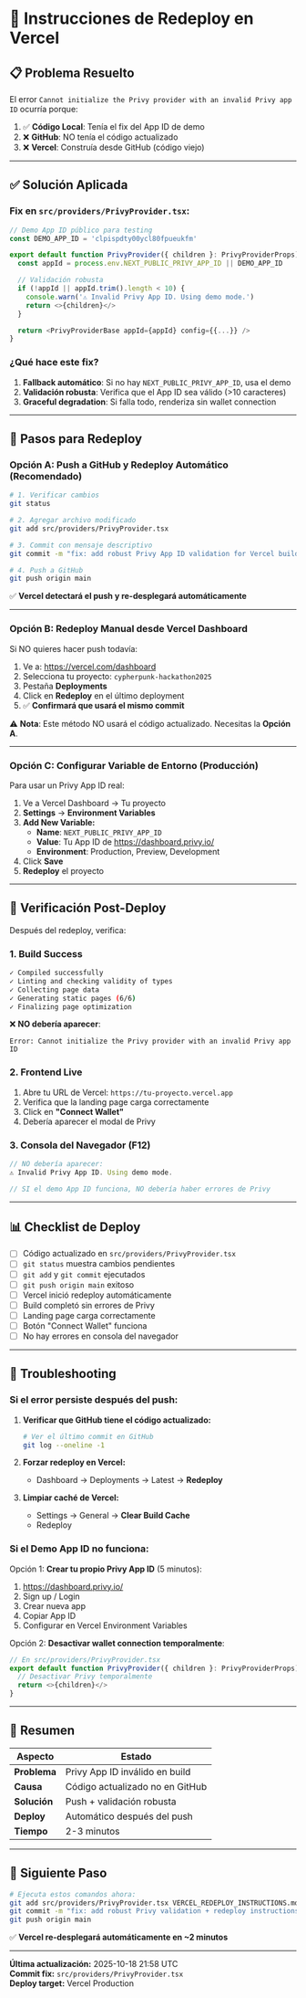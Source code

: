 # 🚀 Instrucciones de Redeploy en Vercel

## 📋 **Problema Resuelto**

El error `Cannot initialize the Privy provider with an invalid Privy app ID` ocurría porque:

1. ✅ **Código Local**: Tenía el fix del App ID de demo
2. ❌ **GitHub**: NO tenía el código actualizado
3. ❌ **Vercel**: Construía desde GitHub (código viejo)

---

## ✅ **Solución Aplicada**

### **Fix en `src/providers/PrivyProvider.tsx`:**

```typescript
// Demo App ID público para testing
const DEMO_APP_ID = 'clpispdty00ycl80fpueukfm'

export default function PrivyProvider({ children }: PrivyProviderProps) {
  const appId = process.env.NEXT_PUBLIC_PRIVY_APP_ID || DEMO_APP_ID

  // Validación robusta
  if (!appId || appId.trim().length < 10) {
    console.warn('⚠️ Invalid Privy App ID. Using demo mode.')
    return <>{children}</>
  }

  return <PrivyProviderBase appId={appId} config={{...}} />
}
```

### **¿Qué hace este fix?**

1. **Fallback automático**: Si no hay `NEXT_PUBLIC_PRIVY_APP_ID`, usa el demo
2. **Validación robusta**: Verifica que el App ID sea válido (>10 caracteres)
3. **Graceful degradation**: Si falla todo, renderiza sin wallet connection

---

## 🔄 **Pasos para Redeploy**

### **Opción A: Push a GitHub y Redeploy Automático (Recomendado)**

```bash
# 1. Verificar cambios
git status

# 2. Agregar archivo modificado
git add src/providers/PrivyProvider.tsx

# 3. Commit con mensaje descriptivo
git commit -m "fix: add robust Privy App ID validation for Vercel build"

# 4. Push a GitHub
git push origin main
```

✅ **Vercel detectará el push y re-desplegará automáticamente**

---

### **Opción B: Redeploy Manual desde Vercel Dashboard**

Si NO quieres hacer push todavía:

1. Ve a: https://vercel.com/dashboard
2. Selecciona tu proyecto: `cypherpunk-hackathon2025`
3. Pestaña **Deployments**
4. Click en **Redeploy** en el último deployment
5. ✅ **Confirmará que usará el mismo commit**

⚠️ **Nota**: Este método NO usará el código actualizado. Necesitas la **Opción A**.

---

### **Opción C: Configurar Variable de Entorno (Producción)**

Para usar un Privy App ID real:

1. Ve a Vercel Dashboard → Tu proyecto
2. **Settings** → **Environment Variables**
3. **Add New Variable:**
   - **Name**: `NEXT_PUBLIC_PRIVY_APP_ID`
   - **Value**: Tu App ID de https://dashboard.privy.io/
   - **Environment**: Production, Preview, Development
4. Click **Save**
5. **Redeploy** el proyecto

---

## 🧪 **Verificación Post-Deploy**

Después del redeploy, verifica:

### **1. Build Success**

```bash
✓ Compiled successfully
✓ Linting and checking validity of types
✓ Collecting page data
✓ Generating static pages (6/6)
✓ Finalizing page optimization
```

❌ **NO debería aparecer**:
```
Error: Cannot initialize the Privy provider with an invalid Privy app ID
```

### **2. Frontend Live**

1. Abre tu URL de Vercel: `https://tu-proyecto.vercel.app`
2. Verifica que la landing page carga correctamente
3. Click en **"Connect Wallet"**
4. Debería aparecer el modal de Privy

### **3. Consola del Navegador (F12)**

```javascript
// NO debería aparecer:
⚠️ Invalid Privy App ID. Using demo mode.

// SI el demo App ID funciona, NO debería haber errores de Privy
```

---

## 📊 **Checklist de Deploy**

- [ ] Código actualizado en `src/providers/PrivyProvider.tsx`
- [ ] `git status` muestra cambios pendientes
- [ ] `git add` y `git commit` ejecutados
- [ ] `git push origin main` exitoso
- [ ] Vercel inició redeploy automáticamente
- [ ] Build completó sin errores de Privy
- [ ] Landing page carga correctamente
- [ ] Botón "Connect Wallet" funciona
- [ ] No hay errores en consola del navegador

---

## 🐛 **Troubleshooting**

### **Si el error persiste después del push:**

1. **Verificar que GitHub tiene el código actualizado:**
   ```bash
   # Ver el último commit en GitHub
   git log --oneline -1
   ```

2. **Forzar redeploy en Vercel:**
   - Dashboard → Deployments → Latest → **Redeploy**

3. **Limpiar caché de Vercel:**
   - Settings → General → **Clear Build Cache**
   - Redeploy

### **Si el Demo App ID no funciona:**

Opción 1: **Crear tu propio Privy App ID** (5 minutos):
1. https://dashboard.privy.io/
2. Sign up / Login
3. Crear nueva app
4. Copiar App ID
5. Configurar en Vercel Environment Variables

Opción 2: **Desactivar wallet connection temporalmente**:
```typescript
// En src/providers/PrivyProvider.tsx
export default function PrivyProvider({ children }: PrivyProviderProps) {
  // Desactivar Privy temporalmente
  return <>{children}</>
}
```

---

## 📝 **Resumen**

| Aspecto | Estado |
|---------|--------|
| **Problema** | Privy App ID inválido en build |
| **Causa** | Código actualizado no en GitHub |
| **Solución** | Push + validación robusta |
| **Deploy** | Automático después del push |
| **Tiempo** | 2-3 minutos |

---

## 🎯 **Siguiente Paso**

```bash
# Ejecuta estos comandos ahora:
git add src/providers/PrivyProvider.tsx VERCEL_REDEPLOY_INSTRUCTIONS.md
git commit -m "fix: add robust Privy validation + redeploy instructions"
git push origin main
```

✅ **Vercel re-desplegará automáticamente en ~2 minutos**

---

**Última actualización:** 2025-10-18 21:58 UTC  
**Commit fix:** `src/providers/PrivyProvider.tsx`  
**Deploy target:** Vercel Production

